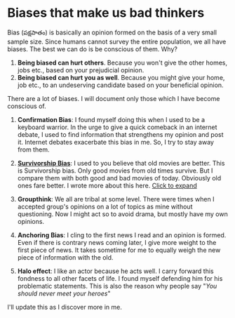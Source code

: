 # Biases that make us bad thinkers

Bias (పక్షపాతం) is basically an opinion formed on the basis of a very small sample size. Since humans cannot survey the entire population, we all have biases. The best we can do is be conscious of them. Why?

1. **Being biased can hurt others**. Because you won't give the other homes, jobs etc., based on your prejudicial opinion.
2. **Being biased can hurt you as well**. Because you might give your home, job etc., to an undeserving candidate based on your beneficial opinion.

There are a lot of biases. I will document only those which I have become conscious of.

1. **Confirmation Bias**: I found myself doing this when I used to be a keyboard warrior. In the urge to give a quick comeback in an internet debate, I used to find information that strengthens my opinion and post it. Internet debates exacerbate this bias in me. So, I try to stay away from them.

2. [**Survivorship Bias**](https://d-saikrishna.github.io/Blogs/Anviksiki/survivorship-bias.html): I used to you believe that old movies are better. This is Survivorship bias. Only good movies from old times survive. But I compare them with both good and bad movies of today. Obviously old ones fare better. I wrote more about this here. [Click to expand](https://d-saikrishna.github.io/Blogs/Anviksiki/survivorship-bias.html)

3. **Groupthink**: We all are tribal at some level. There were times when I accepted group's opinions on a lot of topics as mine without questioning. Now I might act so to avoid drama, but mostly have my own opinions.

4. **Anchoring Bias**: I cling to the first news I read and an opinion is formed. Even if there is contrary news coming later, I give more weight to the first piece of news. It takes sometime for me to equally weigh the new piece of information with the old.

5. **Halo effect**: I like an actor because he acts well. I carry forward this fondness to all other facets of life. I found myself defending him for his problematic statements. This is also the reason why people say "*You should never meet your heroes*"

I'll update this as I discover more in me.

